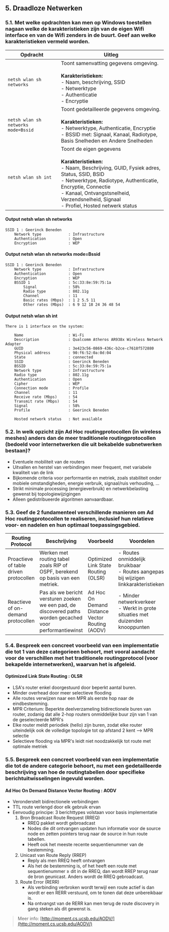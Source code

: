 ## 5. Draadloze Netwerken
### 5.1. Met welke opdrachten kan men op Windows toestellen nagaan welke de karakteristieken zijn van de eigen Wifi interface en van de Wifi zenders in de buurt. Geef aan welke karakteristieken vermeld worden.

|Opdracht|Uitleg|
|--------|------|
|`netsh wlan sh networks`|Toont samenvatting gegevens omgeving.<br /><br />**Karakteristieken:**<br />- Naam, beschrijving, SSID<br />- Netwerktype<br />- Authenticatie<br />- Encryptie|
|`netsh wlan sh networks mode=Bssid`|Toont gedetailleerde gegevens omgeving.<br /><br />**Karakteristieken:**<br />- Netwerktype, Authenticatie, Encryptie<br />- BSSID met: Signaal, Kanaal, Radiotype, Basis Snelheden en Andere Snelheden|
|`netsh wlan sh int`|Toont de eigen gegevens<br /><br />**Karakteristieken:**<br />- Naam, Beschrijving, GUID, Fysiek adres, Status, SSID, BSID<br />- Netwerktype, Radiotype, Authenticatie, Encryptie, Connectie<br />- Kanaal, Ontvangstsnelheid, Verzendsnelheid, Signaal<br />- Profiel, Hosted netwerk status|

#### Output netsh wlan sh networks
    SSID 1 : Geerinck Beneden
        Network type            : Infrastructure
        Authentication          : Open
        Encryption              : WEP

#### Output netsh wlan sh networks mode=Bssid
    SSID 1 : Geerinck Beneden
        Network type            : Infrastructure
        Authentication          : Open
        Encryption              : WEP
        BSSID 1                 : 5c:33:8e:59:75:1a
            Signal              : 58%
            Radio type          : 802.11g
            Channel             : 11
            Basic rates (Mbps)  : 1 2 5.5 11
            Other rates (Mbps)  : 6 9 12 18 24 36 48 54
         
#### Output netsh wlan sh int
    There is 1 interface on the system:
     
        Name                    : Wi-Fi
        Description             : Qualcomm Atheros AR938x Wireless Network Adapter
        GUID                    : 3e423c56-0869-436c-b2ce-c7618f572880
        Physical address        : 90:f6:52:0a:0d:04
        State                   : connected
        SSID                    : Geerinck Beneden
        BSSID                   : 5c:33:8e:59:75:1a
        Network type            : Infrastructure
        Radio type              : 802.11g
        Authentication          : Open
        Cipher                  : WEP
        Connection mode         : Profile
        Channel                 : 11
        Receive rate (Mbps)     : 54
        Transmit rate (Mbps)    : 54
        Signal                  : 58%
        Profile                 : Geerinck Beneden
    
        Hosted network status   : Not available
    
### 5.2. In welk opzicht zijn Ad Hoc routingprotocollen (in wireless meshes) anders dan de meer traditionele routingprotocollen (bedoeld voor internetwerken die uit bekabelde subnetwerken bestaan)?
* Eventuele mobiliteit van de routers
* Uitvallen en herstel van verbindingen meer frequent, met variabele kwaliteit van de link
* Bijkomende criteria voor performantie en metriek, zoals stabiliteit onder mobiele omstandigheden, energie verbruik, signaal/ruis verhouding, ...
* Strikt minimale processing (energieverbruik) en netwerkbelasting gewenst bij topologiewijzigingen
* Alleen gedistribueerde algoritmen aanvaardbaar.

### 5.3. Geef de 2 fundamenteel verschillende manieren om Ad Hoc routingprotocollen te realiseren, inclusief hun relatieve voor- en nadelen en hun optimaal toepassingsgebied.
|Routing Protocol|Beschrijving|Voorbeeld|Voordelen|Nadelen|
|----------------|------------|---------|---------|-------|
|Proactieve of table driven protocollen|Werken met routing tabel zoals RIP of OSPF, berekend op basis van een metriek.|Optimized Link State Routing (OLSR)|- Routes onmiddelijk bruikbaar<br />- Routes aangepast bij wijzigen linkkarakteristieken.|- Grote netwerkbelasting|
|Reactieve of on-demand protocollen|Pas als we bericht versturen zoeken we een pad, de discovered paths worden gecached voor performantiewinst|Ad Hoc On Demand Distance Vector Routing (AODV)|- Minder netwerkverkeer<br />- Werkt in grote situaties met duizenden knooppunten|- Initiele vertraging voor gegevensoverdracht mogelijk is (ICMP Unreacable)|

### 5.4. Bespreek een concreet voorbeeld van een implementatie die tot 1 van deze categorieen behoort, met vooral aandacht voor de verschillen met het traditionele routingprotocol (voor bekapelde internetwerken), waarvan het is afgeleid.
#### Optimized Link State Routing : OLSR
* LSA's router enkel doorgestuurd door beperkt aantal buren.
* Minder overhead door meer selectieve flooding
* Alle routes verwijzen naar een MPR als eerste hop naar de eindbestemming.
* MPR Criterium: Beperkte deelverzameling bidirectionele buren van router, zodanig dat alle 2-hop routers onmiddelijke buur zijn van 1 van de geselecteerde MPR's
* Elke router meldt periodiek (hello) zijn buren, zodat elke router uiteindelijk ook de volledige topologie tot op afstand 2 kent --> MPR selectie
* Selectieve flooding via MPR's leidt niet noodzakkelijk tot route met optimale metriek

### 5.5. Bespreek een concreet voorbeeld van een implementatie die tot de andere categorie behoort, nu met een gedetailleerde beschrijving van hoe de routingtabellen door specifieke berichtuitwisselingen ingevuld worden.
#### Ad Hoc On Demand Distance Vector Routing : AODV
* Veronderstelt bidirectionele verbindingen
* TTL route verlengd door elk gebruik ervan
* Eenvoudig principe: 3 berichttypes volstaan voor basis implementatie
    1. Bron Broadcast Route Request (RREQ)
        * RREQ pakket wordt gebroadcast
        * Nodes die dit ontvangen updaten hun informatie voor de source node en zetten pointers terug naar de source in hun route tabellen.
        * Heeft ook het meeste recente sequentienummer van de bestemming.
    2. Unicast van Route Reply (RREP)
        * Reply als men RREQ heeft ontvangen
        * Als het de bestemming is, of het heeft een route met sequentienummer ≥ dit in de RREQ, dan wordt RREP terug naar de bron geunicast. Anders wordt de RREQ gebroadcast.
    3. Route Error (RERR)
        * Als verbinding verbroken wordt terwijl een route actief is dan wordt er een RERR verstuurd, om te tonen dat deze unbereikbaar is.
        * Na ontvangst van de RERR kan men terug de route discovery in gang steken als dit gewenst is.
    
> Meer info: [http://moment.cs.ucsb.edu/AODV/](http://moment.cs.ucsb.edu/AODV/)
